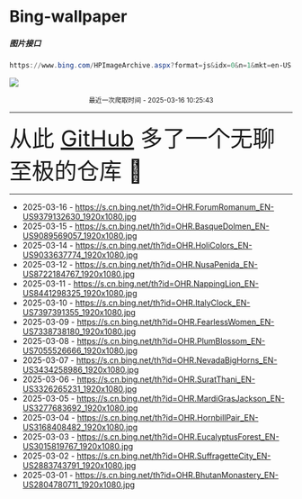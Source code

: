 # Bing-wallpaper

##### 图片接口

```powershell
https://www.bing.com/HPImageArchive.aspx?format=js&idx=0&n=1&mkt=en-US
```

 ![](https://s.cn.bing.net/th?id=OHR.ForumRomanum_EN-US9379132630_1920x1080.jpg)

<p align='center' >
    <small>
        最近一次爬取时间 - 2025-03-16 10:25:43
    </small>
    <br>
    <hr>
    <font size=7>
        <small>
           从此 <a href='https://github.com/'>GitHub</a> 多了一个无聊至极的仓库  🍳
        </small>
    </font>
    <hr>
</p>


- 2025-03-16 - https://s.cn.bing.net/th?id=OHR.ForumRomanum_EN-US9379132630_1920x1080.jpg 
- 2025-03-15 - https://s.cn.bing.net/th?id=OHR.BasqueDolmen_EN-US9089569057_1920x1080.jpg 
- 2025-03-14 - https://s.cn.bing.net/th?id=OHR.HoliColors_EN-US9033637774_1920x1080.jpg 
- 2025-03-12 - https://s.cn.bing.net/th?id=OHR.NusaPenida_EN-US8722184767_1920x1080.jpg 
- 2025-03-11 - https://s.cn.bing.net/th?id=OHR.NappingLion_EN-US8441298325_1920x1080.jpg 
- 2025-03-10 - https://s.cn.bing.net/th?id=OHR.ItalyClock_EN-US7397391355_1920x1080.jpg 
- 2025-03-09 - https://s.cn.bing.net/th?id=OHR.FearlessWomen_EN-US7338738180_1920x1080.jpg 
- 2025-03-08 - https://s.cn.bing.net/th?id=OHR.PlumBlossom_EN-US7055526666_1920x1080.jpg 
- 2025-03-07 - https://s.cn.bing.net/th?id=OHR.NevadaBigHorns_EN-US3434258986_1920x1080.jpg 
- 2025-03-06 - https://s.cn.bing.net/th?id=OHR.SuratThani_EN-US3326265231_1920x1080.jpg 
- 2025-03-05 - https://s.cn.bing.net/th?id=OHR.MardiGrasJackson_EN-US3277683692_1920x1080.jpg 
- 2025-03-04 - https://s.cn.bing.net/th?id=OHR.HornbillPair_EN-US3168408482_1920x1080.jpg 
- 2025-03-03 - https://s.cn.bing.net/th?id=OHR.EucalyptusForest_EN-US3015819767_1920x1080.jpg 
- 2025-03-02 - https://s.cn.bing.net/th?id=OHR.SuffragetteCity_EN-US2883743791_1920x1080.jpg 
- 2025-03-01 - https://s.cn.bing.net/th?id=OHR.BhutanMonastery_EN-US2804780711_1920x1080.jpg 
